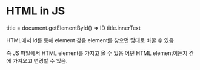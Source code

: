 # HTML in JS

title = document.getElementById() => ID
title.innerText

HTML에서 id를 통해 element 찾음
element를 찾으면 맘대로 바꿀 수 있음

즉 JS 파일에서 HTML element를 가지고 올 수 있음
어떤 HTML element이든지 간에 가져오고 변경할 수 있음.
